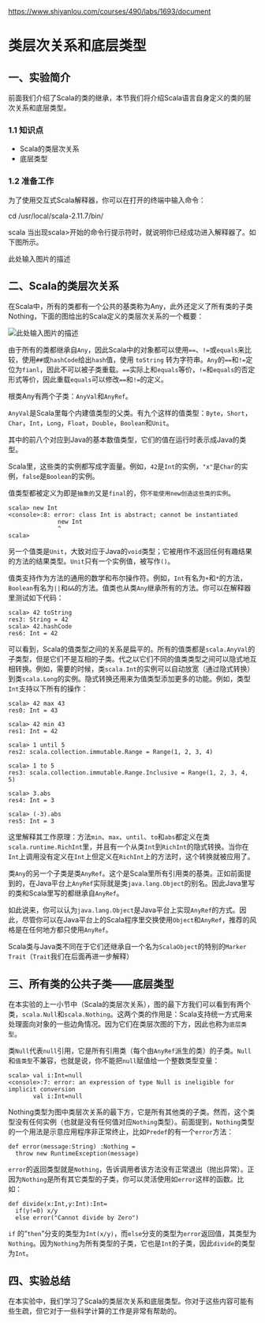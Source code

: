 https://www.shiyanlou.com/courses/490/labs/1693/document

# 类层次关系和底层类型

## 一、实验简介

前面我们介绍了Scala的类的继承，本节我们将介绍Scala语言自身定义的类的层次关系和底层类型。

### 1.1 知识点

* Scala的类层次关系
* 底层类型

### 1.2 准备工作

为了使用交互式Scala解释器，你可以在打开的终端中输入命令：

cd /usr/local/scala-2.11.7/bin/

scala
当出现scala>开始的命令行提示符时，就说明你已经成功进入解释器了。如下图所示。

此处输入图片的描述

## 二、Scala的类层次关系

在Scala中，所有的类都有一个公共的基类称为Any，此外还定义了所有类的子类Nothing，下面的图给出的Scala定义的类层次关系的一个概要：

![此处输入图片的描述](https://dn-anything-about-doc.qbox.me/document-uid162034labid1679timestamp1454411336774.png/wm)

由于所有的类都继承自`Any`，因此Scala中的对象都可以使用`==`、`!=`或`equals`来比较，使用`##`或`hashCode`给出`hash`值，使用 `toString` 转为字符串。`Any`的`==`和`!=`定位为`fianl`，因此不可以被子类重载。`==`实际上和`equals`等价，`!=`和`equals`的否定形式等价，因此重载`equals`可以修改`==`和`!=`的定义。

根类Any有两个子类：`AnyVal`和`AnyRef`。

`AnyVal`是Scala里每个内建值类型的父类。有九个这样的值类型：`Byte`，`Short`，`Char`，`Int`，`Long`，`Float`，`Double`，`Boolean`和`Unit`。

其中的前八个对应到Java的基本数值类型，它们的值在运行时表示成Java的类型。

Scala里，这些类的实例都写成字面量。例如，`42`是`Int`的实例，`"x"`是`Char`的实例，`false`是`Boolean`的实例。

值类型都被定义为即是`抽象的`又是`final`的，你`不能使用new创造这些类的实例`。

    scala> new Int
    <console>:8: error: class Int is abstract; cannot be instantiated
                  new Int
                  ^
    scala>
另一个值类是`Unit`，大致对应于Java的`void`类型；它被用作不返回任何有趣结果的方法的结果类型。`Unit`只有一个实例值，被写作`()`。

值类支持作为方法的通用的数学和布尔操作符。例如，`Int`有名为`+`和`*`的方法，`Boolean`有名为`||`和`&&`的方法。值类也从类`Any`继承所有的方法。你可以在解释器里测试如下代码：

    scala> 42 toString
    res3: String = 42
    scala> 42.hashCode
    res6: Int = 42
可以看到，Scala的值类型之间的关系是扁平的。所有的值类都是`scala.AnyVal`的子类型，但是它们不是互相的子类。代之以它们不同的值类类型之间可以隐式地互相转换。例如，需要的时候，类`scala.Int`的实例可以自动放宽（通过隐式转换）到类`scala.Long`的实例。隐式转换还用来为值类型添加更多的功能。例如，类型`Int`支持以下所有的操作：

    scala> 42 max 43
    res0: Int = 43

    scala> 42 min 43
    res1: Int = 42

    scala> 1 until 5
    res2: scala.collection.immutable.Range = Range(1, 2, 3, 4)

    scala> 1 to 5
    res3: scala.collection.immutable.Range.Inclusive = Range(1, 2, 3, 4, 5)

    scala> 3.abs
    res4: Int = 3

    scala> (-3).abs
    res5: Int = 3
这里解释其工作原理：方法`min`、`max`、`until`、`to`和`abs`都定义在类`scala.runtime.RichInt`里，并且有一个从类`Int`到`RichInt`的隐式转换。当你在`Int`上调用没有定义在`Int`上但定义在`RichInt`上的方法时，这个转换就被应用了。

类`Any`的另一个子类是类`AnyRef`。这个是Scala里所有引用类的基类。正如前面提到的，在Java平台上`AnyRef`实际就是类`java.lang.Object`的别名。因此Java里写的类和Scala里写的都继承自`AnyRef`。

如此说来，你可以认为`java.lang.Object`是Java平台上实现`AnyRef`的方式。因此，尽管你可以在Java平台上的Scala程序里交换使用`Object`和`AnyRef`，推荐的风格是在任何地方都只使用`AnyRef`。

Scala类与Java类不同在于它们还继承自一个名为`ScalaObject`的特别的`Marker Trait`（`Trait`我们在后面再进一步解释）

## 三、所有类的公共子类——底层类型

在本实验的上一小节中（Scala的类层次关系），图的最下方我们可以看到有两个类，`scala.Null`和`scala.Nothing`。这两个类的作用是：Scala支持统一方式用来处理面向对象的一些边角情况。因为它们在类层次图的下方，因此也称为`底层类型`。

类`Null`代表`null`引用，它是所有引用类（每个由`AnyRef`派生的类）的子类。`Null`和`值类型`不兼容，也就是说，你不能把`null`赋值给一个整数类型变量：

    scala> val i:Int=null
    <console>:7: error: an expression of type Null is ineligible for implicit conversion
           val i:Int=null
Nothing类型为图中类层次关系的最下方，它是所有其他类的子类。然而，这个类型没有任何实例（也就是没有任何值对应`Nothing`类型）。前面提到，`Nothing`类型的一个用法是示意应用程序非正常终止，比如`Predef`的有一个`error`方法：

    def error(message:String) :Nothing =
      throw new RuntimeException(message)
`error`的返回类型就是`Nothing`，告诉调用者该方法没有正常退出（抛出异常）。正因为`Nothing`是所有其它类型的子类，你可以灵活使用如`error`这样的函数。比如：

    def divide(x:Int,y:Int):Int=
      if(y!=0) x/y
      else error("Cannot divide by Zero")
`if` 的“`then`”分支的类型为`Int(x/y)`，而`else`分支的类型为`error`返回值，其类型为`Nothing`。因为`Nothing`为所有类型的子类，它也是`Int`的子类，因此`divide`的类型为`Int`。

## 四、实验总结

在本实验中，我们学习了Scala的类层次关系和底层类型。你对于这些内容可能有些生疏，但它对于一些科学计算的工作是非常有帮助的。
